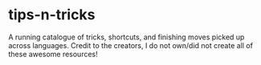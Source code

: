 # tips-n-tricks
A running catalogue of tricks, shortcuts, and finishing moves picked up across languages.
Credit to the creators, I do not own/did not create all of these awesome resources!

